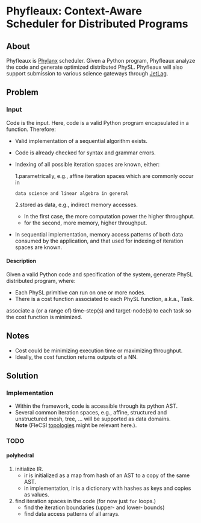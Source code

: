 <!-- 
Copyright (c) 2020 R. Tohid

Distributed under the Boost Software License, Version 1.0.(See accompanying
file LICENSE_1_0.txt or copy at http://www.boost.org/LICENSE_1_0.txt) 
-->

# Phyfleaux: Context-Aware Scheduler for Distributed Programs

## About

Phyfleaux is [Phylanx](github.com/stellar-group/phylanx) scheduler. Given a
Python program, Phyfleaux analyze the code and generate optimized distributed
PhySL. Phyfleaux will also support submission to various science gateways
through [JetLag](https://github.com/STEllAR-GROUP/JetLag.git).

## Problem

### Input
Code is the input. Here, code is a valid Python program encapsulated in a
function. Therefore:

* Valid implementation of a sequential algorithm exists.
* Code is already checked for syntax and grammar errors.
* Indexing of all possible iteration spaces are known, either:

   1.parametrically, e.g., affine iteration spaces which are commonly occur in

      data science and linear algebra in general

   2.stored as data, e.g., indirect memory accesses.
   * In the first case, the more computation power the higher throughput.
   * for the second, more memory, higher throughput.

* In sequential implementation, memory access patterns of both data consumed by
  the application, and that used for indexing of iteration spaces are known.
   <!-- * It might be beneficial to assume the initial memory layout in 1-d.-->

#### Description

Given a valid Python code and specification of the system, generate PhySL
distributed program, where:

* Each PhySL primitive can run on one or more nodes.
* There is a cost function associated to each PhySL function, a.k.a., Task.

associate a (or a range of) time-step(s) and target-node(s) to each task so the
cost function is minimized.

## Notes

* Cost could be minimizing execution time or maximizing throughput.
* Ideally, the cost function returns outputs of a NN.

## Solution

### Implementation

* Within the framework, code is accessible through its python AST.
* Several common iteration spaces, e.g., affine, structured and unstructured
  mesh, tree, ... will be supported as data domains.  
  **Note** (FleCSI
  [topologies](https://github.com/laristra/flecsi/tree/1/flecsi/topology) might
  be relevant here.).

### TODO
#### polyhedral
1. initialize IR.
   - ir is initialized as a map from hash of an AST to a copy of the same AST.
   - in implementation, ir is a dictionary with hashes as keys and copies as
     values.
2. find iteration spaces in the code (for now just `for` loops.)
   - find the iteration boundaries (upper- and lower- bounds)
   - find data access patterns of all arrays.